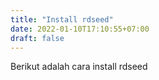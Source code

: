 ```yaml
---
title: "Install rdseed"
date: 2022-01-10T17:10:55+07:00
draft: false
---
```

 Berikut adalah cara install rdseed
